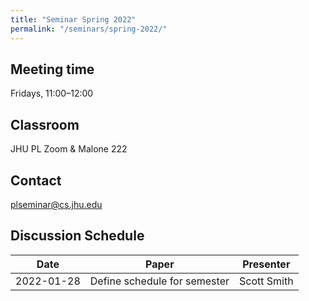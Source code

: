 ```yaml
---
title: "Seminar Spring 2022"
permalink: "/seminars/spring-2022/"
---
```


Meeting time
------------

Fridays, 11:00–12:00

Classroom
---------

JHU PL Zoom & Malone 222

Contact
-------

<plseminar@cs.jhu.edu>

Discussion Schedule
-------------------

| Date       | Paper                        | Presenter   |
| ---------- | ---------------------------- | ----------- |
| 2022-01-28 | Define schedule for semester | Scott Smith |
